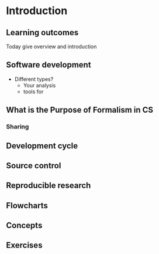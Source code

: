 # Introduction

## Learning outcomes

Today give overview and introduction

## Software development

- Different types?
  - Your analysis
  - tools for 

## What is the Purpose of Formalism in CS

### Sharing

## Development cycle

## Source control

## Reproducible research

## Flowcharts

## Concepts

## Exercises

